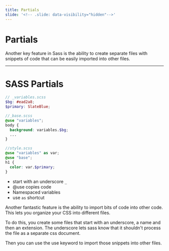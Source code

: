 ```yaml
---
title: Partials
slide: '<!-- .slide: data-visibility="hidden"-->'
---
```


<!-- .slide: data-state="layout-title" class="bg-dark"-->

# Partials

> >

Another key feature in Sass is the ability to create separate files with snippets of code that can be easily imported into other files.

---

# SASS Partials

```scss
// _variables.scss
$bg: #ead2a8;
$primary: SlateBlue;

//_base.scss
@use "variables";
body {
  background: variables.$bg;
  ...
}

//style.scss
@use "variables" as var;
@use "base";
h1 {
  color: var.$primary;
}
```

- start with an underscore `_`
- @use copies code
- Namespaced variables
- use `as` shortcut

> >

Another fantastic feature is the ability to import bits of code into other code. This lets you organize your CSS into different files.

To do this, you create some files that start with an underscore, a name and then an extension. The underscore lets sass know that it shouldn't process the file as a separate css document.

Then you can use the use keyword to import those snippets into other files.
